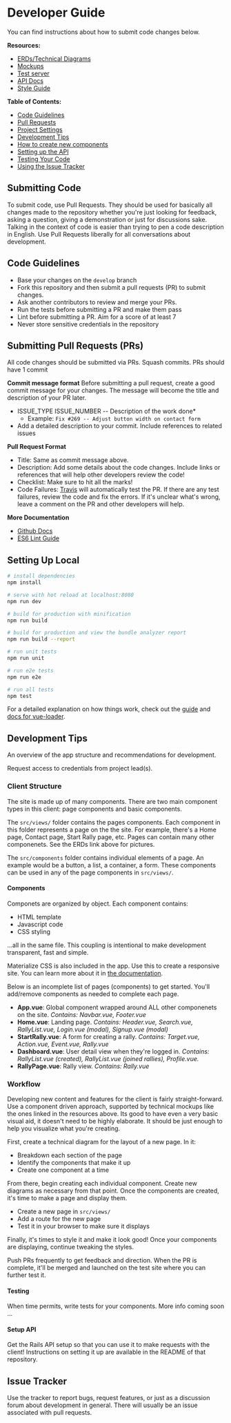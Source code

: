 # Developer Guide

You can find instructions about how to submit code changes below.

__Resources:__
* [ERDs/Technical Diagrams](https://www.dropbox.com/sh/3tloq9k7lwvd93s/AABOeQRViL_qlET9SyT04bdWa?dl=0)
* [Mockups](https://projects.invisionapp.com/share/MFIYWL1HGA6#/screens/297295391)
* [Test server](https://mcrallytest.herokuapp.com/)
* [API Docs](https://rallystarter.docs.apiary.io/)
* [Style Guide](https://github.com/airbnb/javascript#airbnb-javascript-style-guide-)

**Table of Contents:**

* [Code Guidelines](#guidelines)
* [Pull Requests](#pullrequests)
* [Project Settings](#settings)
* [Development Tips](#devtips)
* [How to create new components](#workflow)
* [Setting up the API](#api-config)
* [Testing Your Code](#testing)
* [Using the Issue Tracker](#issues)

## Submitting Code

To submit code, use Pull Requests. They should be used for basically all changes made to the repository whether you're just looking for feedback, asking a question, giving a demonstration or just for discussions sake. Talking in the context of code is easier than trying to pen a code description in English. Use Pull Requests liberally for all conversations about development.

<a name="guidelines"></a>
## Code Guidelines

- Base your changes on the `develop` branch
- Fork this repository and then submit a pull requests (PR) to submit changes.
- Ask another contributors to review and merge your PRs.
- Run the tests before submitting a PR and make them pass
- Lint before submitting a PR. Aim for a score of at least 7
- Never store sensitive credentials in the repository


<a name="pullrequests"></a>
## Submitting Pull Requests (PRs)

All code changes should be submitted via PRs. Squash commits. PRs should have 1 commit

__Commit message format__
Before submitting a pull request, create a good commit message for your changes. The message will become the title and description of your PR later.

* ISSUE_TYPE ISSUE_NUMBER -- Description of the work done*</br>
    - Example: `Fix #269 -- Adjust button width on contact form`
* Add a detailed description to your commit. Include references to related issues

__Pull Request Format__
- Title: Same as commit message above.
- Description: Add some details about the code changes. Include links or references that will help other developers review the code!
- Checklist: Make sure to hit all the marks!
- Code Failures: [Travis](https://docs.travis-ci.com/user/getting-started/) will automatically test the PR. If there are any test failures, review the code and fix the errors. If it's unclear what's wrong, leave a comment on the PR and other developers will help.

**More Documentation**
- [Github Docs](https://help.github.com/articles/about-pull-requests/)
- [ES6 Lint Guide](https://eslint.org/docs/rules/)


<a name="settings"></a>
## Setting Up Local

```bash
# install dependencies
npm install

# serve with hot reload at localhost:8080
npm run dev

# build for production with minification
npm run build

# build for production and view the bundle analyzer report
npm run build --report

# run unit tests
npm run unit

# run e2e tests
npm run e2e

# run all tests
npm test
```
For a detailed explanation on how things work, check out the [guide](http://vuejs-templates.github.io/webpack/) and [docs for vue-loader](http://vuejs.github.io/vue-loader).

<a name="devtips"></a>
## Development Tips

An overview of the app structure and recommendations for development.

Request access to credentials from project lead(s).

### Client Structure

The site is made up of many components. There are two main component types in this client: page components and basic components.

The `src/views/` folder contains the pages components. Each component in this folder represents a page on the the site. For example, there's a Home page, Contact page, Start Rally page, etc. Pages can contain many other componenets. See the ERDs link above for pictures.

The `src/components` folder contains individual elements of a page. An example would be a button, a list, a container, a form. These components can be used in any of the page components in `src/views/`.

#### Components

Componets are organized by object. Each component contains:

* HTML template
* Javascript code
* CSS styling

...all in the same file. This coupling is intentional to make development transparent, fast and simple.

Materialize CSS is also included in the app. Use this to create a responsive site. You can learn more about it in [the documentation](https://materializecss.com).

Below is an incomplete list of pages (components) to get started. You'll add/remove components as needed to complete each page.

- **App.vue**: Global component wrapped around ALL other componenets on the site. *Contains: Navbar.vue, Footer.vue*
- **Home.vue**: Landing page. *Contains: Header.vue, Search.vue, RallyList.vue, Login.vue (modal), Signup.vue (modal)*
- **StartRally.vue**: A form for creating a rally. *Contains: Target.vue, Action.vue, Event.vue, Rally.vue*
- **Dashboard.vue**: User detail view when they're logged in. *Contains: RallyList.vue (created), RallyList.vue (joined rallies), Profile.vue.*
- **RallyPage.vue**: Rally view. *Contains: Rally.vue*

<a name="workflow"></a>
### Workflow

Developing new content and features for the client is fairly straight-forward. Use a component driven approach, supported by technical mockups like the ones linked in the resources above. Its good to have even a very basic visual aid, it doesn't need to be highly elaborate. It should be just enough to help you visualize what you're creating.

First, create a technical diagram for the layout of a new page. In it:

- Breakdown each section of the page
- Identify the components that make it up
- Create one component at a time

From there, begin creating each individual component. Create new diagrams as necessary from that point. Once the components are created, it's time to make a page and display them.

- Create a new page in `src/views/`
- Add a route for the new page
- Test it in your browser to make sure it displays

Finally, it's times to style it and make it look good! Once your components are displaying, continue tweaking the styles.

Push PRs frequently to get feedback and direction. When the PR is complete, it'll be merged and launched on the test site where you can further test it.

<a name="testing"></a>
#### Testing

When time permits, write tests for your components. More info coming soon ...

<a name="api-config"></a>
#### Setup API

Get the Rails API setup so that you can use it to make requests with the client! Instructions on setting it up are available in the README of that repository.

<a name="issues"></a>
## Issue Tracker

Use the tracker to report bugs, request features, or just as a discussion forum about development in general. There will usually be an issue associated with pull requests.
